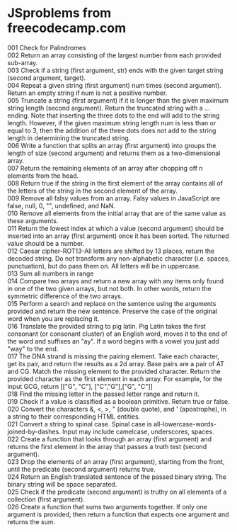 # JSproblems from freecodecamp.com
001 Check for Palindromes<br/>
002 Return an array consisting of the largest number from each provided sub-array. <br/>
003 Check if a string (first argument, str) ends with the given target string (second argument, target).<br/>
004 Repeat a given string (first argument) num times (second argument). Return an empty string if num is not a positive number. <br/>
005 Truncate a string (first argument) if it is longer than the given maximum string length (second argument). Return the truncated string with a ... ending. Note that inserting the three dots to the end will add to the string length. However, if the given maximum string length num is less than or equal to 3, then the addition of the three dots does not add to the string length in determining the truncated string. <br/>
006 Write a function that splits an array (first argument) into groups the length of size (second argument) and returns them as a two-dimensional array.<br/>
007 Return the remaining elements of an array after chopping off n elements from the head.<br/>
008 Return true if the string in the first element of the array contains all of the letters of the string in the second element of the array.<br/>
009 Remove all falsy values from an array. Falsy values in JavaScript are false, null, 0, "", undefined, and NaN.<br/>
010 Remove all elements from the initial array that are of the same value as these arguments.<br/>
011 Return the lowest index at which a value (second argument) should be inserted into an array (first argument) once it has been sorted. The returned value should be a number.<br/>
012 Caesar cipher-ROT13-All letters are shifted by 13 places, return the decoded string. Do not transform any non-alphabetic character (i.e. spaces, punctuation), but do pass them on. All letters will be in uppercase.<br/>
013 Sum all numbers in range <br/>
014 Compare two arrays and return a new array with any items only found in one of the two given arrays, but not both. In other words, return the symmetric difference of the two arrays.<br/>
015 Perform a search and replace on the sentence using the arguments provided and return the new sentence. Preserve the case of the original word when you are replacing it. <br/>
016 Translate the provided string to pig latin. Pig Latin takes the first consonant (or consonant cluster) of an English word, moves it to the end of the word and suffixes an "ay". If a word begins with a vowel you just add "way" to the end. <br/>
017 The DNA strand is missing the pairing element. Take each character, get its pair, and return the results as a 2d array. Base pairs are a pair of AT and CG. Match the missing element to the provided character. Return the provided character as the first element in each array. For example, for the input GCG, return [["G", "C"], ["C","G"],["G", "C"]] <br/>
018 Find the missing letter in the passed letter range and return it. <br/>
019 Check if a value is classified as a boolean primitive. Return true or false.<br/>
020 Convert the characters &, <, >, " (double quote), and ' (apostrophe), in a string to their corresponding HTML entities. <br/>
021 Convert a string to spinal case. Spinal case is all-lowercase-words-joined-by-dashes. Input may include camelcase, underscores, spaces.<br/>
022 Create a function that looks through an array (first argument) and returns the first element in the array that passes a truth test (second argument). <br/>
023 Drop the elements of an array (first argument), starting from the front, until the predicate (second argument) returns true. <br/>
024 Return an English translated sentence of the passed binary string. The binary string will be space separated. <br/>
025 Check if the predicate (second argument) is truthy on all elements of a collection (first argument).<br/>
026 Create a function that sums two arguments together. If only one argument is provided, then return a function that expects one argument and returns the sum. <br/>